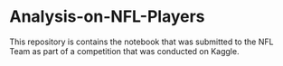 # Analysis-on-NFL-Players
This repository is contains the notebook that was submitted to the NFL Team as part of a competition that was conducted on Kaggle.
